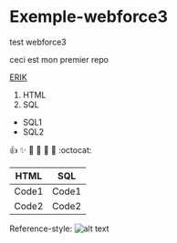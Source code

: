 # Exemple-webforce3
test webforce3

ceci est mon premier repo

[ERIK](https://www.youtube.com/watch?v=ZXSoSFzKd_4&ab_channel=FranceMusique "ERIK")

1. HTML
2. SQL
 * SQL1
 * SQL2
 

:+1: :sparkles: :camel: :tada:
:rocket: :metal: :octocat: 

HTML | SQL
------------ | -------------
Code1 | Code1
Code2 | Code2




Reference-style: 
![alt text][logo]

[logo]: https://upload.wikimedia.org/wikipedia/commons/7/77/Satie-erik-4ff9d0bde1749.jpg "ERIK"
